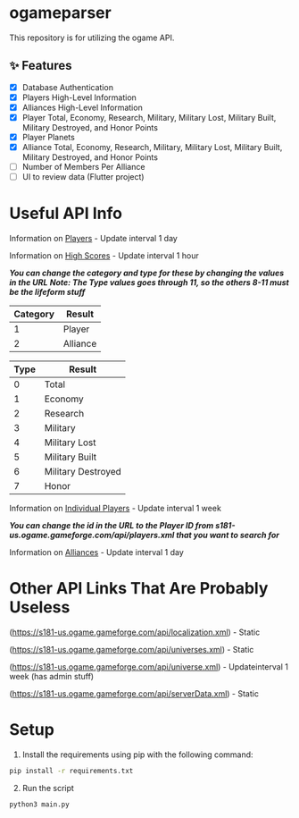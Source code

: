 # ogameparser
This repository is for utilizing the ogame API.

## ✨ Features

- [x] Database Authentication
- [x] Players High-Level Information
- [x] Alliances High-Level Information
- [x] Player Total, Economy, Research, Military, Military Lost, Military Built, Military Destroyed, and Honor Points
- [x] Player Planets
- [x] Alliance Total, Economy, Research, Military, Military Lost, Military Built, Military Destroyed, and Honor Points
- [ ] Number of Members Per Alliance
- [ ] UI to review data (Flutter project)

# Useful API Info
Information on [Players](https://s181-us.ogame.gameforge.com/api/players.xml) - Update interval 1 day

Information on [High Scores](https://s181-us.ogame.gameforge.com/api/highscore.xml?category=1&type=1) - Update interval 1 hour

___You can change the category and type for these by changing the values in the URL___
___Note: The Type values goes through 11, so the others 8-11 must be the lifeform stuff___
	
Category | Result
-- | --
1 | Player
2 | Alliance

Type | Result
-- | --
0 | Total
1 | Economy
2 |	Research
3 |	Military
4 |	Military Lost
5 |	Military Built
6 |	Military Destroyed
7 |	Honor 

Information on [Individual Players](https://s181-us.ogame.gameforge.com/api/playerData.xml?id=100262) - Update interval 1 week
	
___You can change the id in the URL to the Player ID from s181-us.ogame.gameforge.com/api/players.xml that you want to search for___

Information on [Alliances](https://s181-us.ogame.gameforge.com/api/alliances.xml) - Update interval 1 day

# Other API Links That Are Probably Useless
(https://s181-us.ogame.gameforge.com/api/localization.xml) - Static

(https://s181-us.ogame.gameforge.com/api/universes.xml) - Static

(https://s181-us.ogame.gameforge.com/api/universe.xml) - Updateinterval 1 week (has admin stuff)

(https://s181-us.ogame.gameforge.com/api/serverData.xml) - Static
 
# Setup
1. Install the requirements using pip with the following command:
```bash
pip install -r requirements.txt
```
2. Run the script
```bash
python3 main.py
```
